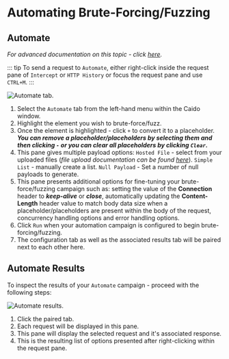 # Automating Brute-Forcing/Fuzzing

## Automate

_For advanced documentation on this topic - click [here](/reference/features/testing/automate.md)._

::: tip
To send a request to `Automate`, either right-click inside the request pane of `Intercept` or `HTTP History` or focus the request pane and use `CTRL+M`.
:::

<img alt="Automate tab." src="/_images/automate_generator_tab.png">

1. Select the `Automate` tab from the left-hand menu within the Caido window.
2. Highlight the element you wish to brute-force/fuzz.
3. Once the element is highlighted - click `+` to convert it to a placeholder. **_You can remove a placeholder/placeholders by selecting them and then clicking `-` or you can clear all placeholders by clicking `Clear`._**
4. This pane gives multiple payload options: `Hosted File` - select from your uploaded files (_file upload documentation can be found [here](../setup/file_upload.md)_). `Simple List` - manually create a list. `Null Payload` - Set a number of null payloads to generate.
5. This pane presents additional options for fine-tuning your brute-force/fuzzing campaign such as: setting the value of the **Connection** header to **_keep-alive_** or **_close_**, automatically updating the **Content-Length** header value to match body data size when a placeholder/placeholders are present within the body of the request, concurrency handling options and error handling options.
6. Click `Run` when your automation campaign is configured to begin brute-forcing/fuzzing.
7. The configuration tab as well as the associated results tab will be paired next to each other here.

## Automate Results

To inspect the results of your `Automate` campaign - proceed with the following steps:

<img alt="Automate results." src="/_images/automate_results_tab.png">

1. Click the paired tab.
2. Each request will be displayed in this pane.
3. This pane will display the selected request and it's associated response.
4. This is the resulting list of options presented after right-clicking within the request pane.
